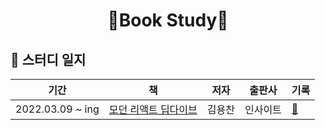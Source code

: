 <div align="center">
  <h1>📖Book Study📖</h1>
</div>

## 📄 스터디 일지

|       기간       |                                      책                                      |  저자  |  출판사  | 기록                                   |
| :--------------: | :--------------------------------------------------------------------------: | :----: | :------: | :------------------------------------- |
| 2022.03.09 ~ ing | [모던 리액트 딥다이브](https://product.kyobobook.co.kr/detail/S000210725203) | 김용찬 | 인사이트 | [📝](./books/react-deepdive/1장/01.md) |
